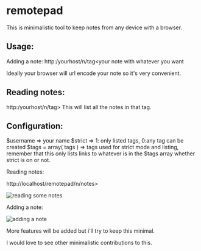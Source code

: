 remotepad
=========

This is minimalistic tool to keep notes from any device with a browser.


Usage:
-----------------------
Adding a note:
http:/yourhost/n/tag<your note with whatever you want

Ideally your browser will url encode your note so it's very convenient.

Reading notes:
-----------------------
http:/yourhost/n/tag>
This will list all the notes in that tag.

Configuration:
-----------------------
$username => your name
$strict => 1: only listed tags, 0:any tag can be created
$tags = array( tags ) => tags used for strict mode and listing, remember that this only lists links to whatever is in the $tags array whether strict is on or not.

Reading notes:

http://localhost/remotepad/n/notes>

<img src="http://i.imgur.com/HDZ4D2R.png" title="reading some notes"/>

Adding a note:

<img src="http://i.imgur.com/xJOZDV5.png" title="adding a note"/>

More features will be added but i'll try to keep this minimal.

I would love to see other minimalistic contributions to this.

